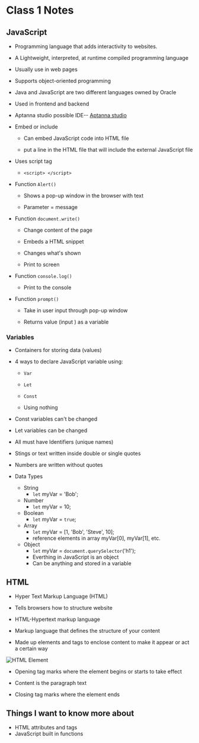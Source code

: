 # Class 1 Notes

## JavaScript  

+ Programming language that adds interactivity to websites. 

+ A Lightweight, interpreted, at runtime compiled programming language 

+ Usually use in web pages 

+ Supports object-oriented programming 

+ Java and JavaScript are two different languages owned by Oracle 

+ Used in frontend and backend 

+ Aptanna studio possible IDE-- [Aptanna studio](http://www.aptana.com/) 

+ Embed or include 

  + Can embed JavaScript code into HTML file 

  + put a line in the HTML file that will include the external JavaScript file 

+ Uses script tag 

  + `<script> </script>` 

+ Function `Alert() `

  + Shows a pop-up window in the browser with text 

  + Parameter = message 

+ Function `document.write()` 

  + Change content of the page 

  + Embeds a HTML snippet 

  + Changes what's shown 

  + Print to screen 

+ Function `console.log()` 

  + Print to the console 

+ Function `prompt()`

  + Take in user input through pop-up window 

  + Returns value (input ) as a variable 

### Variables 

+ Containers for storing data (values) 

+ 4 ways to declare JavaScript variable using: 

  + `Var` 

  + `Let` 

  + `Const` 

  + Using nothing 

+ Const variables can't be changed 

+ Let variables can be changed 

+ All must have Identifiers (unique names) 

+ Stings or text written inside double or single quotes 

+ Numbers are written without quotes 

+ Data Types

  + String 
    + `let` myVar = 'Bob';
  + Number 
    + `let` myVar = 10;
  + Boolean
    + `let` myVar = `true`;
  + Array
    + `let` myVar = [1, 'Bob', 'Steve', 10];
    +  reference elements in array myVar[0], myVar[1], etc.
  + Object
    + `let` myVar = `document.querySelector`('h1');
    + Everthing in JavaScript is an object 
    + Can be anything and stored in a variable

## HTML 

+ Hyper Text Markup Language (HTML) 

+ Tells browsers how to structure website 

+ HTML-Hypertext markup language 

+ Markup language that defines the structure of your content 

+ Made up elements and tags to enclose content to make it appear or act a certain way 

<!-- ![HTML Element](/images/htmlElement.png)  -->
![HTML Element](https://developer.mozilla.org/en-US/docs/Learn/HTML/Introduction_to_HTML/Getting_started/grumpy-cat-small.png)

  + Opening tag marks where the element begins or starts to take effect 

  + Content is the paragraph text 

  + Closing tag marks where the element ends

## Things I want to know more about

+ HTML attributes and tags
+ JavaScript built in functions
